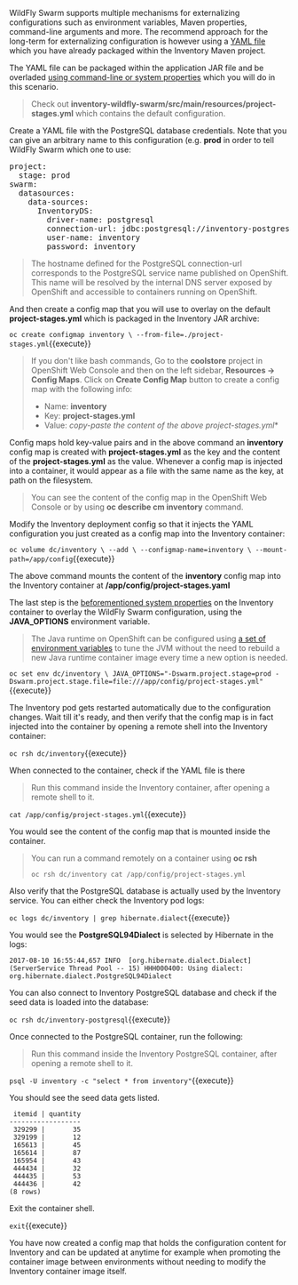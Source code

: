 WildFly Swarm supports multiple mechanisms for externalizing configurations such as environment variables, 
Maven properties, command-line arguments and more. The recommend approach for the long-term for externalizing 
configuration is however using a [YAML file](https://reference.wildfly-swarm.io/configuration.html#_using_yaml) 
which you have already packaged within the Inventory Maven project.

The YAML file can be packaged within the application JAR file and be overladed 
[using command-line or system properties](https://wildfly-swarm.gitbooks.io/wildfly-swarm-users-guide/configuration/project_stages.html#_command_line_switches_system_properties) which you will do in this scenario.

> Check out **inventory-wildfly-swarm/src/main/resources/project-stages.yml** which contains the default configuration.

Create a YAML file with the PostgreSQL database credentials. Note that you can give an arbitrary 
name to this configuration (e.g. **prod** in order to tell WildFly Swarm which one to use:

<pre class="file" data-filename="./project-stages.yml" data-target="replace">
project:
  stage: prod
swarm:
  datasources:
    data-sources:
      InventoryDS:
        driver-name: postgresql
        connection-url: jdbc:postgresql://inventory-postgresql:5432/inventory
        user-name: inventory
        password: inventory
</pre>

> The hostname defined for the PostgreSQL connection-url corresponds to the PostgreSQL 
> service name published on OpenShift. This name will be resolved by the internal DNS server 
> exposed by OpenShift and accessible to containers running on OpenShift.

And then create a config map that you will use to overlay on the default **project-stages.yml** which is 
packaged in the Inventory JAR archive:

`oc create configmap inventory \
       --from-file=./project-stages.yml`{{execute}}

> If you don't like bash commands, Go to the **coolstore** 
> project in OpenShift Web Console and then on the left sidebar, **Resources &rarr; Config Maps**. Click 
> on **Create Config Map** button to create a config map with the following info:
> 
> * Name: **inventory**
> * Key: **project-stages.yml**
> * Value: *copy-paste the content of the above project-stages.yml**

Config maps hold key-value pairs and in the above command an **inventory** config map 
is created with **project-stages.yml** as the key and the content of the **project-stages.yml** as the 
value. Whenever a config map is injected into a container, it would appear as a file with the same 
name as the key, at path on the filesystem.

> You can see the content of the config map in the OpenShift Web Console or by 
> using **oc describe cm inventory** command.

Modify the Inventory deployment config so that it injects the YAML configuration you just created as 
a config map into the Inventory container:

`oc volume dc/inventory \
      --add \
      --configmap-name=inventory \
      --mount-path=/app/config`{{execute}}

The above command mounts the content of the **inventory** config map into the Inventory container 
at **/app/config/project-stages.yaml**

The last step is the [beforementioned system properties](https://wildfly-swarm.gitbooks.io/wildfly-swarm-users-guide/configuration/project_stages.html#_command_line_switches_system_properties) on the Inventory container to overlay the 
WildFly Swarm configuration, using the **JAVA_OPTIONS** environment variable. 

> The Java runtime on OpenShift can be configured using 
> [a set of environment variables](https://access.redhat.com/documentation/en-us/red_hat_jboss_middleware_for_openshift/3/html/red_hat_java_s2i_for_openshift/reference#configuration_environment_variables) 
> to tune the JVM without the need to rebuild a new Java runtime container image every time a new option is needed.

`oc set env dc/inventory \
    JAVA_OPTIONS="-Dswarm.project.stage=prod -Dswarm.project.stage.file=file:///app/config/project-stages.yml"`{{execute}}

The Inventory pod gets restarted automatically due to the configuration changes. Wait till it's ready, 
and then verify that the config map is in fact injected into the container by opening a remote shell into the 
Inventory container:

`oc rsh dc/inventory`{{execute}}

When connected to the container, check if the YAML file is there

> Run this command inside the Inventory container, after opening a remote shell to it.

`cat /app/config/project-stages.yml`{{execute}}

You would see the content of the config map that is mounted inside the container.

> You can run a command remotely on a container using **oc rsh**
> 
>     oc rsh dc/inventory cat /app/config/project-stages.yml

Also verify that the PostgreSQL database is actually used by the Inventory service. You 
can either check the Inventory pod logs:

`oc logs dc/inventory | grep hibernate.dialect`{{execute}}

You would see the **PostgreSQL94Dialect** is selected by Hibernate in the logs:

```
2017-08-10 16:55:44,657 INFO  [org.hibernate.dialect.Dialect] (ServerService Thread Pool -- 15) HHH000400: Using dialect: org.hibernate.dialect.PostgreSQL94Dialect
```

You can also connect to Inventory PostgreSQL database and check if the seed data is 
loaded into the database:

`oc rsh dc/inventory-postgresql`{{execute}}

Once connected to the PostgreSQL container, run the following:

> Run this command inside the Inventory PostgreSQL container, after opening a remote shell to it.

`psql -U inventory -c "select * from inventory"`{{execute}}

You should see the seed data gets listed.

```
 itemid | quantity
------------------
 329299 |       35
 329199 |       12
 165613 |       45
 165614 |       87
 165954 |       43
 444434 |       32
 444435 |       53
 444436 |       42
(8 rows)
```

Exit the container shell.

`exit`{{execute}}

You have now created a config map that holds the configuration content for Inventory and can be updated 
at anytime for example when promoting the container image between environments without needing to 
modify the Inventory container image itself. 